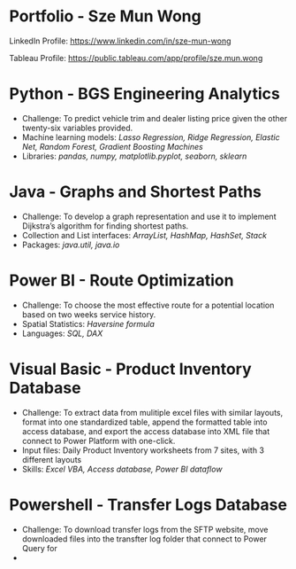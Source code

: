 # Portfolio - Sze Mun Wong
LinkedIn Profile: https://www.linkedin.com/in/sze-mun-wong

Tableau Profile: https://public.tableau.com/app/profile/sze.mun.wong
  
# Python - BGS Engineering Analytics
- Challenge: To predict vehicle trim and dealer listing price given the other twenty-six variables provided.
- Machine learning models: *Lasso Regression, Ridge Regression, Elastic Net, Random Forest, Gradient Boosting Machines*
- Libraries: *pandas, numpy, matplotlib.pyplot, seaborn, sklearn*

# Java - Graphs and Shortest Paths
- Challenge: To develop a graph representation and use it to implement Dijkstra’s algorithm for finding shortest paths.
- Collection and List interfaces: *ArrayList, HashMap, HashSet, Stack*
- Packages: *java.util, java.io*
  
# Power BI - Route Optimization
- Challenge: To choose the most effective route for a potential location based on two weeks service history. 
- Spatial Statistics: *Haversine formula*
- Languages: *SQL, DAX*

# Visual Basic - Product Inventory Database
* Challenge: To extract data from mulitiple excel files with similar layouts, format into one standardized table, append the formatted table into access database, and export the access database into XML file that connect to Power Platform with one-click.
* Input files: Daily Product Inventory worksheets from 7 sites, with 3 different layouts
* Skills: *Excel VBA, Access database, Power BI dataflow*

# Powershell - Transfer Logs Database
* Challenge: To download transfer logs from the SFTP website, move downloaded files into the transfter log folder that connect to Power Query for 
* 
